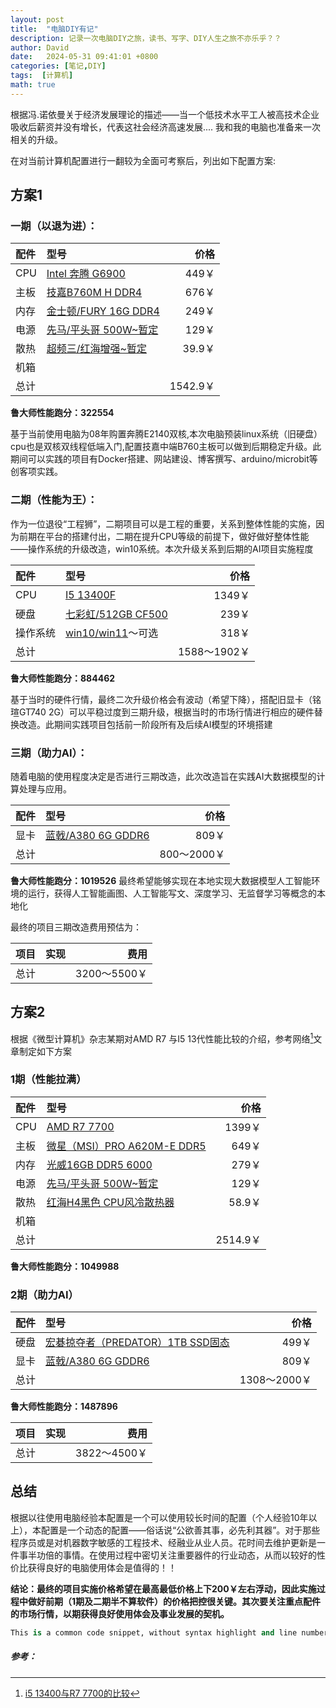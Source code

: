 ```yaml
---
layout: post
title:  "电脑DIY有记"
description: 记录一次电脑DIY之旅，读书、写字、DIY人生之旅不亦乐乎？？
author: David
date:   2024-05-31 09:41:01 +0800
categories: [笔记,DIY]
tags:  [计算机]
math: true
---
```


根据冯.诺依曼关于经济发展理论的描述——当一个低技术水平工人被高技术企业吸收后薪资并没有增长，代表这社会经济高速发展....
我和我的电脑也准备来一次相关的升级。

在对当前计算机配置进行一翻较为全面可考察后，列出如下配置方案:

## 方案1

### 一期（以退为进）：

| 配件 | 型号                   |     价格 |
| :--- | :--------------------- | -------: |
| CPU  | [Intel 奔腾 G6900](https://item.jd.com/100049950747.html)       |     449￥ |
| 主板 | [技嘉B760M H DDR4](https://detail.zol.com.cn/motherboard/index1986019.shtml)  |     676￥ |
| 内存 | [金士顿/FURY 16G DDR4](https://item.jd.com/100005116786.html#crumb-wrap)  |     249￥ |
| 电源 | [先马/平头哥  500W~暂定](https://item.jd.com/100036669654.html)      |     129￥ |
| 散热 | [超频三/红海增强~暂定 ](https://item.jd.com/10326064921.html)      |    39.9￥ |
| 机箱 |                        |          |
| 总计 |                        |  1542.9￥ |

**鲁大师性能跑分：322554**

基于当前使用电脑为08年购置奔腾E2140双核,本次电脑预装linux系统（旧硬盘）cpu也是双核双线程低端入门,配置技嘉中端B760主板可以做到后期稳定升级。此期间可以实践的项目有Docker搭建、网站建设、博客撰写、arduino/microbit等创客项实践。

### 二期（性能为王）：
作为一位退役“工程狮”，二期项目可以是工程的重要，关系到整体性能的实施，因为前期在平台的搭建付出，二期在提升CPU等级的前提下，做好做好整体性能——操作系统的升级改造，win10系统。本次升级关系到后期的AI项目实施程度

| 配件 | 型号                   |     价格 |
| :--- | :--------------------- | -------: |
| CPU | [I5 13400F](https://item.jd.com/100049450275.html#none) | 1349￥ |
| 硬盘 | [七彩虹/512GB CF500](https://item.jd.com/10059477681231.html#crumb-wrap) | 239￥ |
| 操作系统 | [win10/win11](https://item.jd.com/10102439288801.html#crumb-wrap)～可选 | 318￥ |
| 总计 |                        |  1588～1902￥ |

**鲁大师性能跑分：884462**

基于当时的硬件行情，最终二次升级价格会有波动（希望下降），搭配旧显卡（铭瑄GT740 2G）可以平稳过度到三期升级，根据当时的市场行情进行相应的硬件替换改造。此期间实践项目包括前一阶段所有及后续AI模型的环境搭建

### 三期（助力AI）：
随着电脑的使用程度决定是否进行三期改造，此次改造旨在实践AI大数据模型的计算处理与应用。

| 配件 | 型号                   |     价格 |
| :--- | :--------------------- | -------: |
| 显卡 | [蓝戟/A380 6G GDDR6](https://item.jd.com/10087069166447.html) | 809￥ |
| 总计 |                        |  800～2000￥ |

**鲁大师性能跑分：1019526**
最终希望能够实现在本地实现大数据模型人工智能环境的运行，获得人工智能画图、人工智能写文、深度学习、无监督学习等概念的本地化

最终的项目三期改造费用预估为：

| 项目 |        实现           |    费用  |
| :--- | :--------------------- | -------: |
| 总计 |                        |  3200～5500￥ |


## 方案2

根据《微型计算机》杂志某期对AMD R7 与I5 13代性能比较的介绍，参考网络[^Compare]文章制定如下方案

### 1期（性能拉满）

| 配件 | 型号                   |     价格 |
| :--- | :--------------------- | -------: |
| CPU  | [AMD R7 7700](https://item.jd.com/10063914228583.html)       |     1399￥ |
| 主板 | [微星（MSI）PRO A620M-E DDR5 ](https://item.jd.com/10100122936151.html)  |     649￥ |
| 内存 | [光威16GB DDR5 6000](https://item.jd.com/100106100958.html)  |     279￥ |
| 电源 | [先马/平头哥  500W~暂定](https://item.jd.com/100036669654.html)      |     129￥ |
| 散热 | [红海H4黑色 CPU风冷散热器](https://item.jd.com/100077006325.html)      |    58.9￥ |
| 机箱 |                        |          |
| 总计 |                        |  2514.9￥ |

**鲁大师性能跑分：1049988**

### 2期（助力AI）

| 配件 | 型号                   |     价格 |
| :--- | :--------------------- | -------: |
| 硬盘 | [宏碁掠夺者（PREDATOR）1TB SSD固态 ](https://item.jd.com/100049404381.html) | 499￥ |
| 显卡 | [蓝戟/A380 6G GDDR6](https://item.jd.com/10087069166447.html) | 809￥ |
| 总计 |                        |  1308～2000￥ |

**鲁大师性能跑分：1487896**


| 项目 |        实现           |    费用  |
| :--- | :--------------------- | -------: |
| 总计 |    | 3822～4500￥ |


## 总结

根据以往使用电脑经验本配置是一个可以使用较长时间的配置（个人经验10年以上），本配置是一个动态的配置——俗话说“公欲善其事，必先利其器”。对于那些程序员或是对机器数字敏感的工程技术、经融业从业人员。花时间去维护更新是一件事半功倍的事情。在使用过程中密切关注重要器件的行业动态，从而以较好的性价比获得良好的电脑使用体会是值得的！！

**结论：最终的项目实施价格希望在最高最低价格上下200￥左右浮动，因此实施过程中做好前期（1期及二期半不算软件）的价格把控很关键。其次要关注重点配件的市场行情，以期获得良好使用体会及事业发展的契机。**



```python
This is a common code snippet, without syntax highlight and line number.
```


##### **参考：**

[^Compare]:[i5 13400与R7 7700的比较](https://www.cpu-monkey.com/zh-cn/compare_cpu-intel_core_i5_13400-vs-amd_ryzen_7_7700)
